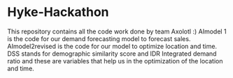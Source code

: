 # Hyke-Hackathon
This repository contains all the code work done by team Axolotl :)
  AImodel 1 is the code for our demand forecasting model to forecast sales.
  AImodel2revised is the code for our model to optimize location and time. DSS stands for demographic similarity score and IDR Integrated demand ratio and these are variables that help us in the optimization of the location and time.
